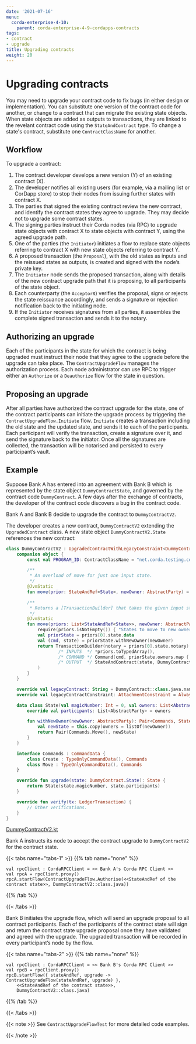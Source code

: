 ```yaml
---
date: '2021-07-16'
menu:
  corda-enterprise-4-10:
    parent: corda-enterprise-4-9-cordapps-contracts
tags:
- contract
- upgrade
title: Upgrading contracts
weight: 20
---
```





# Upgrading contracts

You may need to upgrade your contract code to fix bugs (in either
design or implementation). You can substitute one version of the contract code for another, or
change to a contract that can migrate the existing state objects. When state objects are
added as outputs to transactions, they are linked to the revelant contract code using the
`StateAndContract` type. To change a state's contract, substitute one `ContractClassName` for another.


## Workflow

To upgrade a contract:

1. The contract developer develops a new version (Y) of an existing contract (X).
2. The developer notifies all existing users (for example, via a mailing list or CorDapp store) to stop their nodes from
issuing further states with contract X.
3. The parties that signed the existing contract review the new contract, and identify the contract states they
agree to upgrade. They may decide not to upgrade some contract states.
4. The signing parties instruct their Corda nodes (via RPC) to upgrade state objects with contract X to state
objects with contract Y, using the agreed upgrade path.
5. One of the parties (the `Initiator`) initiates a flow to replace state objects referring to contract X with new
state objects referring to contract Y.
6. A proposed transaction (the `Proposal`), with the old states as inputs and the reissued states as outputs, is
created and signed with the node’s private key.
7. The `Initiator` node sends the proposed transaction, along with details of the new contract upgrade path that it
is proposing, to all participants of the state object.
8. Each counterparty (the `Acceptor`s) verifies the proposal, signs or rejects the state reissuance accordingly, and
sends a signature or rejection notification back to the initiating node.
9. If the `Initiator` receives signatures from all parties, it assembles the complete signed transaction and sends
it to the notary.


## Authorizing an upgrade

Each of the participants in the state for which the contract is being upgraded must instruct their node that
they agree to the upgrade before the upgrade can take place. The `ContractUpgradeFlow` manages the
authorization process. Each node administrator can use RPC to trigger either an `Authorize` or a `Deauthorize` flow
for the state in question.


## Proposing an upgrade

After all parties have authorized the contract upgrade for the state, one of the contract participants can initiate the
upgrade process by triggering the `ContractUpgradeFlow.Initiate` flow. `Initiate` creates a transaction including
the old state and the updated state, and sends it to each of the participants. Each participant will verify the
transaction, create a signature over it, and send the signature back to the initiator. Once all the signatures are
collected, the transaction will be notarised and persisted to every participant’s vault.


## Example

Suppose Bank A has entered into an agreement with Bank B which is represented by the state object
`DummyContractState`, and governed by the contract code `DummyContract`. A few days after the exchange of contracts,
the developer of the contract code discovers a bug in the contract code.

Bank A and Bank B decide to upgrade the contract to `DummyContractV2`.


The developer creates a new contract, `DummyContractV2` extending the `UpgradedContract` class. A new state
object `DummyContractV2.State` references the new contract:

```kotlin
class DummyContractV2 : UpgradedContractWithLegacyConstraint<DummyContract.State, DummyContractV2.State> {
    companion object {
        const val PROGRAM_ID: ContractClassName = "net.corda.testing.contracts.DummyContractV2"

        /**
         * An overload of move for just one input state.
         */
        @JvmStatic
        fun move(prior: StateAndRef<State>, newOwner: AbstractParty) = move(listOf(prior), newOwner)

        /**
         * Returns a [TransactionBuilder] that takes the given input states and transfers them to the newOwner.
         */
        @JvmStatic
        fun move(priors: List<StateAndRef<State>>, newOwner: AbstractParty): TransactionBuilder {
            require(priors.isNotEmpty()) { "States to move to new owner must not be empty" }
            val priorState = priors[0].state.data
            val (cmd, state) = priorState.withNewOwner(newOwner)
            return TransactionBuilder(notary = priors[0].state.notary).withItems(
                    /* INPUTS  */ *priors.toTypedArray(),
                    /* COMMAND */ Command(cmd, priorState.owners.map { it.owningKey }),
                    /* OUTPUT  */ StateAndContract(state, DummyContractV2.PROGRAM_ID)
            )
        }
    }

    override val legacyContract: String = DummyContract::class.java.name
    override val legacyContractConstraint: AttachmentConstraint = AlwaysAcceptAttachmentConstraint

    data class State(val magicNumber: Int = 0, val owners: List<AbstractParty>) : ContractState {
        override val participants: List<AbstractParty> = owners

        fun withNewOwner(newOwner: AbstractParty): Pair<Commands, State> {
            val newState = this.copy(owners = listOf(newOwner))
            return Pair(Commands.Move(), newState)
        }
    }

    interface Commands : CommandData {
        class Create : TypeOnlyCommandData(), Commands
        class Move : TypeOnlyCommandData(), Commands
    }

    override fun upgrade(state: DummyContract.State): State {
        return State(state.magicNumber, state.participants)
    }

    override fun verify(tx: LedgerTransaction) {
        // Other verifications.
    }
}

```

[DummyContractV2.kt](https://github.com/corda/corda/blob/release/os/4.4/testing/test-utils/src/main/kotlin/net/corda/testing/contracts/DummyContractV2.kt)


Bank A instructs its node to accept the contract upgrade to `DummyContractV2` for the contract state.

{{< tabs name="tabs-1" >}}
{{% tab name="none" %}}
```none
val rpcClient : CordaRPCClient = << Bank A's Corda RPC Client >>
val rpcA = rpcClient.proxy()
rpcA.startFlow(ContractUpgradeFlow.Authorise(<<StateAndRef of the contract state>>, DummyContractV2::class.java))
```
{{% /tab %}}

{{< /tabs >}}


Bank B initiates the upgrade flow, which will send an upgrade proposal to all contract participants. Each of the
participants of the contract state will sign and return the contract state upgrade proposal once they have validated
and agreed with the upgrade. The upgraded transaction will be recorded in every participant’s node by the flow.

{{< tabs name="tabs-2" >}}
{{% tab name="none" %}}
```none
val rpcClient : CordaRPCClient = << Bank B's Corda RPC Client >>
val rpcB = rpcClient.proxy()
rpcB.startFlow({ stateAndRef, upgrade -> ContractUpgradeFlow(stateAndRef, upgrade) },
    <<StateAndRef of the contract state>>,
    DummyContractV2::class.java)
```
{{% /tab %}}

{{< /tabs >}}

{{< note >}}
See `ContractUpgradeFlowTest` for more detailed code examples.

{{< /note >}}
